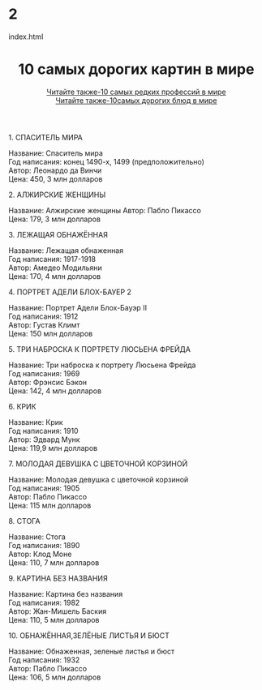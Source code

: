 # 2
index.html


<html>
<header>
<h1>10 самых дорогих картин в мире</h1>
  <a href="https://oritub.github.io/1/">Читайте также-10 самых редких профессий в мире</a><br>
<a href="https://oritub.github.io/3/">Читайте также-10самых дорогих блюд в мире</a><br>
<link rel="stylesheet" href="style.css"/>
</header>
<main>
<p class="b">1. CПАСИТЕЛЬ МИРА</p>
<p>Название: Спаситель мира<br> Год написания: конец 1490-х, 1499 (предположительно)<br> Автор: Леонардо да Винчи<br> Цена: 450, 3 млн долларов<br>
</p>
<p class="b">2. АЛЖИРСКИЕ ЖЕНЩИНЫ</p>
<p>Название: Алжирские женщины<br< Год написания: 1955<br> Автор: Пабло Пикассо<br> Цена: 179, 3 млн долларов<br>
</p>
<p class="b">3. ЛЕЖАЩАЯ ОБНАЖЁННАЯ</p>
<p>Название: Лежащая обнаженная<br>Год написания: 1917-1918<br> Автор: Амедео Модильяни<br> Цена: 170, 4 млн долларов<br>
</p>
<p class="b">4. ПОРТРЕТ АДЕЛИ БЛОХ-БАУЕР 2</p>
<p>Название: Портрет Адели Блох-Бауэр II <br>Год написания: 1912<br> Автор: Густав Климт<br> Цена: 150 млн долларов<br>
</p>
<p class="b">5. ТРИ НАБРОСКА К ПОРТРЕТУ ЛЮСЬЕНА ФРЕЙДА</p>
<p>Название: Три наброска к портрету Люсьена Фрейда<br> Год написания: 1969<br> Автор: Фрэнсис Бэкон <br>Цена: 142, 4 млн долларов<br>
</p>
<p class="b">6. КРИК</p>
<p>Название: Крик <br>Год написания: 1910<br> Автор: Эдвард Мунк <br>Цена: 119,9 млн долларов<br>
</p>
<p class="b">7. МОЛОДАЯ ДЕВУШКА С ЦВЕТОЧНОЙ КОРЗИНОЙ</p>
<p>Название: Молодая девушка с цветочной корзиной<br> Год написания: 1905<br> Автор: Пабло Пикассо <br>Цена: 115 млн долларов<br>
</p>
<p class="b">8. СТОГА</p>
<p>Название: Стога<br> Год написания: 1890<br> Автор: Клод Моне<br> Цена: 110, 7 млн долларов<br>
</p>
<p class="b">9. КАРТИНА БЕЗ НАЗВАНИЯ</p>
<p>Название: Картина без названия <br> Год написания: 1982 <br> Автор: Жан-Мишель Баския <br> Цена: 110, 5 млн долларов<br>
</p>
<p class="b">10. ОБНАЖЁННАЯ,ЗЕЛЁНЫЕ ЛИСТЬЯ И БЮСТ </p>
<p>Название: Обнаженная, зеленые листья и бюст<br> Год написания: 1932<br> Автор: Пабло Пикассо<br> Цена: 106, 5 млн долларов<br>
</p>
</main>
</html>
